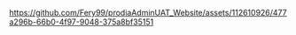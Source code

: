 


https://github.com/Fery99/prodiaAdminUAT_Website/assets/112610926/477a296b-66b0-4f97-9048-375a8bf35151

